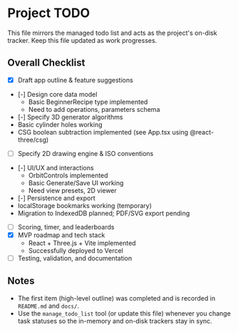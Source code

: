 # Project TODO

This file mirrors the managed todo list and acts as the project's on-disk tracker. Keep this file updated as work progresses.

## Overall Checklist

- [x] Draft app outline & feature suggestions
- [-] Design core data model
  - Basic BeginnerRecipe type implemented
  - Need to add operations, parameters schema
 - [-] Specify 3D generator algorithms
  - Basic cylinder holes working
  - CSG boolean subtraction implemented (see App.tsx using @react-three/csg)
- [ ] Specify 2D drawing engine & ISO conventions
- [-] UI/UX and interactions
  - OrbitControls implemented
  - Basic Generate/Save UI working
  - Need view presets, 2D viewer
 - [-] Persistence and export
  - localStorage bookmarks working (temporary)
  - Migration to IndexedDB planned; PDF/SVG export pending
- [ ] Scoring, timer, and leaderboards
- [x] MVP roadmap and tech stack
  - React + Three.js + Vite implemented
  - Successfully deployed to Vercel
- [ ] Testing, validation, and documentation

## Notes
- The first item (high-level outline) was completed and is recorded in `README.md` and `docs/`.
- Use the `manage_todo_list` tool (or update this file) whenever you change task statuses so the in-memory and on-disk trackers stay in sync.
